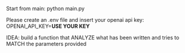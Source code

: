 Start from main: python main.py

Please create an .env file and insert your openai api key:
OPENAI_API_KEY=**USE YOUR KEY**

IDEA: build a function that ANALYZE what has been written and tries to MATCH the parameters provided